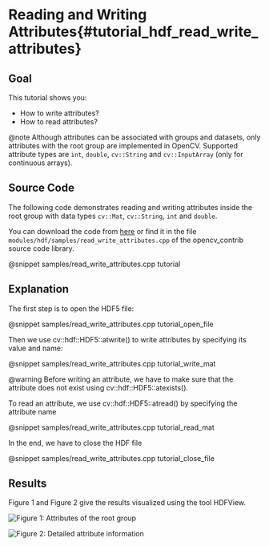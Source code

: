 Reading and Writing Attributes{#tutorial_hdf_read_write_attributes}
===============================

Goal
----
This tutorial shows you:
 - How to write attributes?
 - How to read attributes?

@note Although attributes can be associated with groups and datasets, only attributes
with the root group are implemented in OpenCV. Supported attribute types are
`int`, `double`, `cv::String` and `cv::InputArray` (only for continuous arrays).

Source Code
----

The following code demonstrates reading and writing attributes
inside the root group with data types `cv::Mat`, `cv::String`, `int`
and `double`.

You can download the code from [here][1] or find it in the file
`modules/hdf/samples/read_write_attributes.cpp` of the opencv_contrib source code library.

@snippet samples/read_write_attributes.cpp tutorial

Explanation
----

The first step is to open the HDF5 file:

@snippet samples/read_write_attributes.cpp tutorial_open_file

Then we use cv::hdf::HDF5::atwrite() to write attributes by specifying its value and name:

@snippet samples/read_write_attributes.cpp tutorial_write_mat

@warning Before writing an attribute, we have to make sure that
the attribute does not exist using cv::hdf::HDF5::atexists().

To read an attribute, we use cv::hdf::HDF5::atread() by specifying the attribute name

@snippet samples/read_write_attributes.cpp tutorial_read_mat

In the end, we have to close the HDF file

@snippet samples/read_write_attributes.cpp tutorial_close_file

Results
----

Figure 1 and Figure 2 give the results visualized using the tool HDFView.

![Figure 1: Attributes of the root group](pics/attributes-file.png)

![Figure 2: Detailed attribute information](pics/attributes-details.png)

[1]: https://github.com/opencv/opencv_contrib/tree/master/modules/hdf/samples/read_write_attributes.cpp
